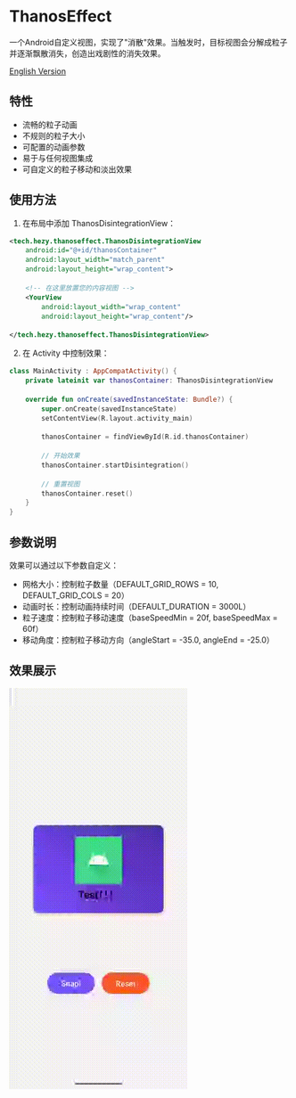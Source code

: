 # ThanosEffect

一个Android自定义视图，实现了"消散"效果。当触发时，目标视图会分解成粒子并逐渐飘散消失，创造出戏剧性的消失效果。

[English Version](README_EN.md)

## 特性
- 流畅的粒子动画
- 不规则的粒子大小
- 可配置的动画参数
- 易于与任何视图集成
- 可自定义的粒子移动和淡出效果

## 使用方法

1. 在布局中添加 ThanosDisintegrationView：
```xml
<tech.hezy.thanoseffect.ThanosDisintegrationView
    android:id="@+id/thanosContainer"
    android:layout_width="match_parent"
    android:layout_height="wrap_content">
    
    <!-- 在这里放置您的内容视图 -->
    <YourView
        android:layout_width="wrap_content"
        android:layout_height="wrap_content"/>

</tech.hezy.thanoseffect.ThanosDisintegrationView>
```

2. 在 Activity 中控制效果：
```kotlin
class MainActivity : AppCompatActivity() {
    private lateinit var thanosContainer: ThanosDisintegrationView

    override fun onCreate(savedInstanceState: Bundle?) {
        super.onCreate(savedInstanceState)
        setContentView(R.layout.activity_main)
        
        thanosContainer = findViewById(R.id.thanosContainer)
        
        // 开始效果
        thanosContainer.startDisintegration()
        
        // 重置视图
        thanosContainer.reset()
    }
}
```

## 参数说明
效果可以通过以下参数自定义：
- 网格大小：控制粒子数量（DEFAULT_GRID_ROWS = 10, DEFAULT_GRID_COLS = 20）
- 动画时长：控制动画持续时间（DEFAULT_DURATION = 3000L）
- 粒子速度：控制粒子移动速度（baseSpeedMin = 20f, baseSpeedMax = 60f）
- 移动角度：控制粒子移动方向（angleStart = -35.0, angleEnd = -25.0）

## 效果展示
![演示](demo.gif)
